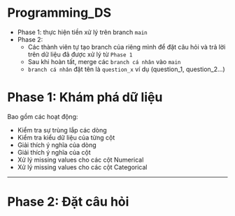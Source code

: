 # Programming_DS

- Phase 1: thực hiện tiền xử lý trên branch `main`
- Phase 2: 
   - Các thành viên tự tạo branch của riêng mình để đặt câu hỏi và trả lời trên dữ liệu đã được xử lý từ `Phase 1`
   - Sau khi hoàn tất, merge các `branch cá nhân` vào `main`
   - `branch cá nhân` đặt tên là `question_x` ví dụ (question_1, question_2...)

 
# Phase 1: Khám phá dữ liệu

Bao gồm các hoạt động:

- Kiểm tra sự trùng lắp các dòng
- Kiểm tra kiểu dữ liệu của từng cột
- Giải thích ý nghĩa của dòng
- Giải thích ý nghĩa của cột
- Xử lý missing values cho các cột Numerical
- Xử lý missing values cho các cột Categorical
____
# Phase 2: Đặt câu hỏi
